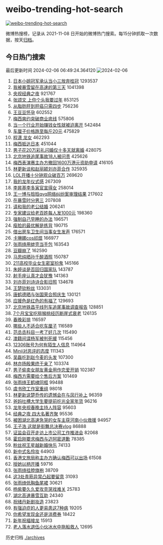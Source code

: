 # weibo-trending-hot-search

[![weibo-trending-hot-search](https://github.com/ameizi/weibo-trending-hot-search/actions/workflows/ci.yml/badge.svg)](https://github.com/ameizi/weibo-trending-hot-search/actions/workflows/ci.yml)

微博热搜榜，记录从 2021-11-08 日开始的微博热门搜索。每15分钟抓取一次数据，按天[归档](./archives)。

## 今日热门搜索

<!-- BEGIN --> 
最后更新时间 2024-02-06 06:49:24.364120 
![2024-02-06](https://imgs-storage.s3.us-east-005.backblazeb2.com/20240206/2024-02-06.png?versionId=4_z8fbbed132d73df8689c40f13_f11740c3661324053_d20240205_m224924_c005_v0501016_t0007_u01707173364237) 
1. [日本小姐冠军承认当小三放弃桂冠](https://s.weibo.com/weibo?q=%23%E6%97%A5%E6%9C%AC%E5%B0%8F%E5%A7%90%E5%86%A0%E5%86%9B%E6%89%BF%E8%AE%A4%E5%BD%93%E5%B0%8F%E4%B8%89%E6%94%BE%E5%BC%83%E6%A1%82%E5%86%A0%23&t=31&band_rank=1&Refer=top) 1293537
1. [我被暴雪留在高速的第三天](https://s.weibo.com/weibo?q=%E6%88%91%E8%A2%AB%E6%9A%B4%E9%9B%AA%E7%95%99%E5%9C%A8%E9%AB%98%E9%80%9F%E7%9A%84%E7%AC%AC%E4%B8%89%E5%A4%A9&t=31&band_rank=2&Refer=top) 1041398
1. [央视经典之夜](https://s.weibo.com/weibo?q=%23%E5%A4%AE%E8%A7%86%E7%BB%8F%E5%85%B8%E4%B9%8B%E5%A4%9C%23&t=31&band_rank=3&Refer=top) 921767
1. [张颂文 上你个头我要过年](https://s.weibo.com/weibo?q=%E5%BC%A0%E9%A2%82%E6%96%87%20%E4%B8%8A%E4%BD%A0%E4%B8%AA%E5%A4%B4%E6%88%91%E8%A6%81%E8%BF%87%E5%B9%B4&t=31&band_rank=4&Refer=top) 853125
1. [从脂肪肝到肝癌只需四步](https://s.weibo.com/weibo?q=%23%E4%BB%8E%E8%84%82%E8%82%AA%E8%82%9D%E5%88%B0%E8%82%9D%E7%99%8C%E5%8F%AA%E9%9C%80%E5%9B%9B%E6%AD%A5%23&t=31&band_rank=23&Refer=top) 756236
1. [王豆豆怀孕](https://s.weibo.com/weibo?q=%23%E7%8E%8B%E8%B1%86%E8%B1%86%E6%80%80%E5%AD%95%23&t=31&band_rank=5&Refer=top) 602552
1. [梅西爽约突破商业底线](https://s.weibo.com/weibo?q=%23%E6%A2%85%E8%A5%BF%E7%88%BD%E7%BA%A6%E7%AA%81%E7%A0%B4%E5%95%86%E4%B8%9A%E5%BA%95%E7%BA%BF%23&t=31&band_rank=6&Refer=top) 575806
1. [当一个行业开始赚钱女性就被迫离开](https://s.weibo.com/weibo?q=%E5%BD%93%E4%B8%80%E4%B8%AA%E8%A1%8C%E4%B8%9A%E5%BC%80%E5%A7%8B%E8%B5%9A%E9%92%B1%E5%A5%B3%E6%80%A7%E5%B0%B1%E8%A2%AB%E8%BF%AB%E7%A6%BB%E5%BC%80&t=31&band_rank=7&Refer=top) 542484
1. [车厘子价格跌至每斤20元](https://s.weibo.com/weibo?q=%23%E8%BD%A6%E5%8E%98%E5%AD%90%E4%BB%B7%E6%A0%BC%E8%B7%8C%E8%87%B3%E6%AF%8F%E6%96%A420%E5%85%83%23&t=31&band_rank=8&Refer=top) 475829
1. [程潇 龙女](https://s.weibo.com/weibo?q=%E7%A8%8B%E6%BD%87%20%E9%BE%99%E5%A5%B3&t=31&band_rank=9&Refer=top) 462293
1. [梅西抵达日本](https://s.weibo.com/weibo?q=%23%E6%A2%85%E8%A5%BF%E6%8A%B5%E8%BE%BE%E6%97%A5%E6%9C%AC%23&t=31&band_rank=10&Refer=top) 451044
1. [男子花20万彩礼闪婚仅十多天就离婚](https://s.weibo.com/weibo?q=%23%E7%94%B7%E5%AD%90%E8%8A%B120%E4%B8%87%E5%BD%A9%E7%A4%BC%E9%97%AA%E5%A9%9A%E4%BB%85%E5%8D%81%E5%A4%9A%E5%A4%A9%E5%B0%B1%E7%A6%BB%E5%A9%9A%23&t=31&band_rank=12&Refer=top) 428075
1. [北京地铁追尾事故18人被问责](https://s.weibo.com/weibo?q=%23%E5%8C%97%E4%BA%AC%E5%9C%B0%E9%93%81%E8%BF%BD%E5%B0%BE%E4%BA%8B%E6%95%8518%E4%BA%BA%E8%A2%AB%E9%97%AE%E8%B4%A3%23&t=31&band_rank=11&Refer=top) 425626
1. [梅西表演赛主办方撤回1600万港元资助申请](https://s.weibo.com/weibo?q=%23%E6%A2%85%E8%A5%BF%E8%A1%A8%E6%BC%94%E8%B5%9B%E4%B8%BB%E5%8A%9E%E6%96%B9%E6%92%A4%E5%9B%9E1600%E4%B8%87%E6%B8%AF%E5%85%83%E8%B5%84%E5%8A%A9%E7%94%B3%E8%AF%B7%23&t=31&band_rank=13&Refer=top) 416105
1. [林更新谈和赵丽颖刘亦菲合作](https://s.weibo.com/weibo?q=%23%E6%9E%97%E6%9B%B4%E6%96%B0%E8%B0%88%E5%92%8C%E8%B5%B5%E4%B8%BD%E9%A2%96%E5%88%98%E4%BA%A6%E8%8F%B2%E5%90%88%E4%BD%9C%23&t=31&band_rank=14&Refer=top) 325935
1. [LOL开播十分钟观众破百万](https://s.weibo.com/weibo?q=%23LOL%E5%BC%80%E6%92%AD%E5%8D%81%E5%88%86%E9%92%9F%E8%A7%82%E4%BC%97%E7%A0%B4%E7%99%BE%E4%B8%87%23&t=31&band_rank=15&Refer=top) 269620
1. [我的龙年仪式感](https://s.weibo.com/weibo?q=%23%E6%88%91%E7%9A%84%E9%BE%99%E5%B9%B4%E4%BB%AA%E5%BC%8F%E6%84%9F%23&t=31&band_rank=3&Refer=top) 267309
1. [李昇基李多寅官宣得女](https://s.weibo.com/weibo?q=%23%E6%9D%8E%E6%98%87%E5%9F%BA%E6%9D%8E%E5%A4%9A%E5%AF%85%E5%AE%98%E5%AE%A3%E5%BE%97%E5%A5%B3%23&t=31&band_rank=16&Refer=top) 258014
1. [王一博与晗晗qvq网络纠纷案审理结果](https://s.weibo.com/weibo?q=%23%E7%8E%8B%E4%B8%80%E5%8D%9A%E4%B8%8E%E6%99%97%E6%99%97qvq%E7%BD%91%E7%BB%9C%E7%BA%A0%E7%BA%B7%E6%A1%88%E5%AE%A1%E7%90%86%E7%BB%93%E6%9E%9C%23&t=31&band_rank=17&Refer=top) 217602
1. [在暴雪时分男三](https://s.weibo.com/weibo?q=%23%E5%9C%A8%E6%9A%B4%E9%9B%AA%E6%97%B6%E5%88%86%E7%94%B7%E4%B8%89%23&t=31&band_rank=18&Refer=top) 207808
1. [请和我的老公结婚](https://s.weibo.com/weibo?q=%E8%AF%B7%E5%92%8C%E6%88%91%E7%9A%84%E8%80%81%E5%85%AC%E7%BB%93%E5%A9%9A&t=31&band_rank=19&Refer=top) 206241
1. [专家建议给老百姓每人发1000元](https://s.weibo.com/weibo?q=%23%E4%B8%93%E5%AE%B6%E5%BB%BA%E8%AE%AE%E7%BB%99%E8%80%81%E7%99%BE%E5%A7%93%E6%AF%8F%E4%BA%BA%E5%8F%911000%E5%85%83%23&t=31&band_rank=20&Refer=top) 198360
1. [强制自己早睡的办法](https://s.weibo.com/weibo?q=%E5%BC%BA%E5%88%B6%E8%87%AA%E5%B7%B1%E6%97%A9%E7%9D%A1%E7%9A%84%E5%8A%9E%E6%B3%95&t=31&band_rank=21&Refer=top) 196571
1. [瘦脸的最优解是练背](https://s.weibo.com/weibo?q=%E7%98%A6%E8%84%B8%E7%9A%84%E6%9C%80%E4%BC%98%E8%A7%A3%E6%98%AF%E7%BB%83%E8%83%8C&t=31&band_rank=22&Refer=top) 190715
1. [借出房车卫生间当事女生发声](https://s.weibo.com/weibo?q=%23%E5%80%9F%E5%87%BA%E6%88%BF%E8%BD%A6%E5%8D%AB%E7%94%9F%E9%97%B4%E5%BD%93%E4%BA%8B%E5%A5%B3%E7%94%9F%E5%8F%91%E5%A3%B0%23&t=31&band_rank=41&Refer=top) 176571
1. [卡琳娜cos祁煜](https://s.weibo.com/weibo?q=%23%E5%8D%A1%E7%90%B3%E5%A8%9Ccos%E7%A5%81%E7%85%9C%23&t=31&band_rank=24&Refer=top) 166977
1. [张雨绮用蚌壳当手包](https://s.weibo.com/weibo?q=%23%E5%BC%A0%E9%9B%A8%E7%BB%AE%E7%94%A8%E8%9A%8C%E5%A3%B3%E5%BD%93%E6%89%8B%E5%8C%85%23&t=31&band_rank=34&Refer=top) 163543
1. [豆瓣崩了](https://s.weibo.com/weibo?q=%E8%B1%86%E7%93%A3%E5%B4%A9%E4%BA%86&t=31&band_rank=25&Refer=top) 162590
1. [马思纯晒孙千醉酒照](https://s.weibo.com/weibo?q=%23%E9%A9%AC%E6%80%9D%E7%BA%AF%E6%99%92%E5%AD%99%E5%8D%83%E9%86%89%E9%85%92%E7%85%A7%23&t=31&band_rank=31&Refer=top) 150787
1. [211高校毕业女生密室扮鬼](https://s.weibo.com/weibo?q=%23211%E9%AB%98%E6%A0%A1%E6%AF%95%E4%B8%9A%E5%A5%B3%E7%94%9F%E5%AF%86%E5%AE%A4%E6%89%AE%E9%AC%BC%23&t=31&band_rank=26&Refer=top) 145166
1. [朱婷谈是否回归国家队](https://s.weibo.com/weibo?q=%23%E6%9C%B1%E5%A9%B7%E8%B0%88%E6%98%AF%E5%90%A6%E5%9B%9E%E5%BD%92%E5%9B%BD%E5%AE%B6%E9%98%9F%23&t=31&band_rank=27&Refer=top) 143787
1. [射手座认真才会犹豫](https://s.weibo.com/weibo?q=%E5%B0%84%E6%89%8B%E5%BA%A7%E8%AE%A4%E7%9C%9F%E6%89%8D%E4%BC%9A%E7%8A%B9%E8%B1%AB&t=31&band_rank=28&Refer=top) 141363
1. [刘亦菲刘诗诗合影旧照](https://s.weibo.com/weibo?q=%23%E5%88%98%E4%BA%A6%E8%8F%B2%E5%88%98%E8%AF%97%E8%AF%97%E5%90%88%E5%BD%B1%E6%97%A7%E7%85%A7%23&t=31&band_rank=29&Refer=top) 134678
1. [王楚钦粉丝](https://s.weibo.com/weibo?q=%23%E7%8E%8B%E6%A5%9A%E9%92%A6%E7%B2%89%E4%B8%9D%23&t=31&band_rank=30&Refer=top) 133031
1. [唐鹤德晒与张国荣合照庆生](https://s.weibo.com/weibo?q=%23%E5%94%90%E9%B9%A4%E5%BE%B7%E6%99%92%E4%B8%8E%E5%BC%A0%E5%9B%BD%E8%8D%A3%E5%90%88%E7%85%A7%E5%BA%86%E7%94%9F%23&t=31&band_rank=32&Refer=top) 130121
1. [应援色是红色的有福了](https://s.weibo.com/weibo?q=%23%E5%BA%94%E6%8F%B4%E8%89%B2%E6%98%AF%E7%BA%A2%E8%89%B2%E7%9A%84%E6%9C%89%E7%A6%8F%E4%BA%86%23&t=31&band_rank=33&Refer=top) 129693
1. [北京地铁昌平线列车追尾事故调查报告](https://s.weibo.com/weibo?q=%23%E5%8C%97%E4%BA%AC%E5%9C%B0%E9%93%81%E6%98%8C%E5%B9%B3%E7%BA%BF%E5%88%97%E8%BD%A6%E8%BF%BD%E5%B0%BE%E4%BA%8B%E6%95%85%E8%B0%83%E6%9F%A5%E6%8A%A5%E5%91%8A%23&t=31&band_rank=35&Refer=top) 128851
1. [7个月宝宝吃猕猴桃经历断崖式衰老](https://s.weibo.com/weibo?q=%237%E4%B8%AA%E6%9C%88%E5%AE%9D%E5%AE%9D%E5%90%83%E7%8C%95%E7%8C%B4%E6%A1%83%E7%BB%8F%E5%8E%86%E6%96%AD%E5%B4%96%E5%BC%8F%E8%A1%B0%E8%80%81%23&t=31&band_rank=36&Refer=top) 126135
1. [春晚彩排](https://s.weibo.com/weibo?q=%E6%98%A5%E6%99%9A%E5%BD%A9%E6%8E%92&t=31&band_rank=37&Refer=top) 116597
1. [哪些人不适合吃车厘子](https://s.weibo.com/weibo?q=%23%E5%93%AA%E4%BA%9B%E4%BA%BA%E4%B8%8D%E9%80%82%E5%90%88%E5%90%83%E8%BD%A6%E5%8E%98%E5%AD%90%23&t=31&band_rank=38&Refer=top) 116589
1. [范丞丞科目一考了好几次](https://s.weibo.com/weibo?q=%23%E8%8C%83%E4%B8%9E%E4%B8%9E%E7%A7%91%E7%9B%AE%E4%B8%80%E8%80%83%E4%BA%86%E5%A5%BD%E5%87%A0%E6%AC%A1%23&t=31&band_rank=39&Refer=top) 115490
1. [澳籍间谍杨军被判死缓](https://s.weibo.com/weibo?q=%23%E6%BE%B3%E7%B1%8D%E9%97%B4%E8%B0%8D%E6%9D%A8%E5%86%9B%E8%A2%AB%E5%88%A4%E6%AD%BB%E7%BC%93%23&t=31&band_rank=40&Refer=top) 115456
1. [12306账号为何有陌生人信息](https://s.weibo.com/weibo?q=%2312306%E8%B4%A6%E5%8F%B7%E4%B8%BA%E4%BD%95%E6%9C%89%E9%99%8C%E7%94%9F%E4%BA%BA%E4%BF%A1%E6%81%AF%23&t=31&band_rank=41&Refer=top) 114964
1. [Minji对恶评的态度](https://s.weibo.com/weibo?q=%23Minji%E5%AF%B9%E6%81%B6%E8%AF%84%E7%9A%84%E6%80%81%E5%BA%A6%23&t=31&band_rank=27&Refer=top) 111343
1. [吴磊吃到赵今麦的头发](https://s.weibo.com/weibo?q=%23%E5%90%B4%E7%A3%8A%E5%90%83%E5%88%B0%E8%B5%B5%E4%BB%8A%E9%BA%A6%E7%9A%84%E5%A4%B4%E5%8F%91%23&t=31&band_rank=44&Refer=top) 107300
1. [林亦扬殷果终于亲了](https://s.weibo.com/weibo?q=%23%E6%9E%97%E4%BA%A6%E6%89%AC%E6%AE%B7%E6%9E%9C%E7%BB%88%E4%BA%8E%E4%BA%B2%E4%BA%86%23&t=31&band_rank=42&Refer=top) 103374
1. [男子偷卖女朋友黄金用作恋爱开销](https://s.weibo.com/weibo?q=%23%E7%94%B7%E5%AD%90%E5%81%B7%E5%8D%96%E5%A5%B3%E6%9C%8B%E5%8F%8B%E9%BB%84%E9%87%91%E7%94%A8%E4%BD%9C%E6%81%8B%E7%88%B1%E5%BC%80%E9%94%80%23&t=31&band_rank=50&Refer=top) 102387
1. [梅西方需要给个售后方案](https://s.weibo.com/weibo?q=%23%E6%A2%85%E8%A5%BF%E6%96%B9%E9%9C%80%E8%A6%81%E7%BB%99%E4%B8%AA%E5%94%AE%E5%90%8E%E6%96%B9%E6%A1%88%23&t=31&band_rank=43&Refer=top) 101469
1. [张雨绮王鹤棣同框](https://s.weibo.com/weibo?q=%23%E5%BC%A0%E9%9B%A8%E7%BB%AE%E7%8E%8B%E9%B9%A4%E6%A3%A3%E5%90%8C%E6%A1%86%23&t=31&band_rank=45&Refer=top) 99488
1. [虞书欣工作室重组](https://s.weibo.com/weibo?q=%23%E8%99%9E%E4%B9%A6%E6%AC%A3%E5%B7%A5%E4%BD%9C%E5%AE%A4%E9%87%8D%E7%BB%84%23&t=31&band_rank=46&Refer=top) 98018
1. [林更新说楚乔传的遗憾会在与凤行补上](https://s.weibo.com/weibo?q=%23%E6%9E%97%E6%9B%B4%E6%96%B0%E8%AF%B4%E6%A5%9A%E4%B9%94%E4%BC%A0%E7%9A%84%E9%81%97%E6%86%BE%E4%BC%9A%E5%9C%A8%E4%B8%8E%E5%87%A4%E8%A1%8C%E8%A1%A5%E4%B8%8A%23&t=31&band_rank=28&Refer=top) 96359
1. [爸妈吐槽大学生要提前吃光全家年货](https://s.weibo.com/weibo?q=%23%E7%88%B8%E5%A6%88%E5%90%90%E6%A7%BD%E5%A4%A7%E5%AD%A6%E7%94%9F%E8%A6%81%E6%8F%90%E5%89%8D%E5%90%83%E5%85%89%E5%85%A8%E5%AE%B6%E5%B9%B4%E8%B4%A7%23&t=31&band_rank=48&Refer=top) 96216
1. [龙年央视春晚主持人阵容](https://s.weibo.com/weibo?q=%23%E9%BE%99%E5%B9%B4%E5%A4%AE%E8%A7%86%E6%98%A5%E6%99%9A%E4%B8%BB%E6%8C%81%E4%BA%BA%E9%98%B5%E5%AE%B9%23&t=31&band_rank=47&Refer=top) 95603
1. [经典之夜 四大名著齐聚](https://s.weibo.com/weibo?q=%E7%BB%8F%E5%85%B8%E4%B9%8B%E5%A4%9C%20%E5%9B%9B%E5%A4%A7%E5%90%8D%E8%91%97%E9%BD%90%E8%81%9A&t=31&band_rank=48&Refer=top) 95536
1. [被困湖北高速急哭的女车主获河南小伙救援](https://s.weibo.com/weibo?q=%23%E8%A2%AB%E5%9B%B0%E6%B9%96%E5%8C%97%E9%AB%98%E9%80%9F%E6%80%A5%E5%93%AD%E7%9A%84%E5%A5%B3%E8%BD%A6%E4%B8%BB%E8%8E%B7%E6%B2%B3%E5%8D%97%E5%B0%8F%E4%BC%99%E6%95%91%E6%8F%B4%23&t=31&band_rank=50&Refer=top) 94957
1. [王子浩 这就是街舞总决赛vlog](https://s.weibo.com/weibo?q=%E7%8E%8B%E5%AD%90%E6%B5%A9%20%E8%BF%99%E5%B0%B1%E6%98%AF%E8%A1%97%E8%88%9E%E6%80%BB%E5%86%B3%E8%B5%9Bvlog&t=31&band_rank=49&Refer=top) 86888
1. [证监会召开走访上市公司工作推进会](https://s.weibo.com/weibo?q=%23%E8%AF%81%E7%9B%91%E4%BC%9A%E5%8F%AC%E5%BC%80%E8%B5%B0%E8%AE%BF%E4%B8%8A%E5%B8%82%E5%85%AC%E5%8F%B8%E5%B7%A5%E4%BD%9C%E6%8E%A8%E8%BF%9B%E4%BC%9A%23&t=31&band_rank=50&Refer=top) 82068
1. [霍启刚要求梅西与迈阿密道歉](https://s.weibo.com/weibo?q=%23%E9%9C%8D%E5%90%AF%E5%88%9A%E8%A6%81%E6%B1%82%E6%A2%85%E8%A5%BF%E4%B8%8E%E8%BF%88%E9%98%BF%E5%AF%86%E9%81%93%E6%AD%89%23&t=31&band_rank=47&Refer=top) 78385
1. [粉丝祝王星越新婚快乐](https://s.weibo.com/weibo?q=%23%E7%B2%89%E4%B8%9D%E7%A5%9D%E7%8E%8B%E6%98%9F%E8%B6%8A%E6%96%B0%E5%A9%9A%E5%BF%AB%E4%B9%90%23&t=31&band_rank=40&Refer=top) 74133
1. [新中式名伶妆](https://s.weibo.com/weibo?q=%E6%96%B0%E4%B8%AD%E5%BC%8F%E5%90%8D%E4%BC%B6%E5%A6%86&t=31&band_rank=48&Refer=top) 64903
1. [香港文旅局称主办方确认梅西可以出场](https://s.weibo.com/weibo?q=%23%E9%A6%99%E6%B8%AF%E6%96%87%E6%97%85%E5%B1%80%E7%A7%B0%E4%B8%BB%E5%8A%9E%E6%96%B9%E7%A1%AE%E8%AE%A4%E6%A2%85%E8%A5%BF%E5%8F%AF%E4%BB%A5%E5%87%BA%E5%9C%BA%23&t=31&band_rank=40&Refer=top) 61508
1. [授她以柄开播](https://s.weibo.com/weibo?q=%E6%8E%88%E5%A5%B9%E4%BB%A5%E6%9F%84%E5%BC%80%E6%92%AD&t=31&band_rank=41&Refer=top) 59716
1. [张雨绮挂脖旗袍](https://s.weibo.com/weibo?q=%23%E5%BC%A0%E9%9B%A8%E7%BB%AE%E6%8C%82%E8%84%96%E6%97%97%E8%A2%8D%23&t=31&band_rank=50&Refer=top) 38709
1. [这3处青筋异常凸起要留意](https://s.weibo.com/weibo?q=%23%E8%BF%993%E5%A4%84%E9%9D%92%E7%AD%8B%E5%BC%82%E5%B8%B8%E5%87%B8%E8%B5%B7%E8%A6%81%E7%95%99%E6%84%8F%23&t=31&band_rank=49&Refer=top) 31093
1. [张雨绮低胸鱼尾裙](https://s.weibo.com/weibo?q=%23%E5%BC%A0%E9%9B%A8%E7%BB%AE%E4%BD%8E%E8%83%B8%E9%B1%BC%E5%B0%BE%E8%A3%99%23&t=31&band_rank=45&Refer=top) 30621
1. [杨紫要久久爱攻克哭戏难关](https://s.weibo.com/weibo?q=%E6%9D%A8%E7%B4%AB%E8%A6%81%E4%B9%85%E4%B9%85%E7%88%B1%E6%94%BB%E5%85%8B%E5%93%AD%E6%88%8F%E9%9A%BE%E5%85%B3&t=31&band_rank=50&Refer=top) 25783
1. [湖北高速暴雪互助](https://s.weibo.com/weibo?q=%23%E6%B9%96%E5%8C%97%E9%AB%98%E9%80%9F%E6%9A%B4%E9%9B%AA%E4%BA%92%E5%8A%A9%23&t=31&band_rank=43&Refer=top) 24340
1. [祝绪丹新剧妆造](https://s.weibo.com/weibo?q=%23%E7%A5%9D%E7%BB%AA%E4%B8%B9%E6%96%B0%E5%89%A7%E5%A6%86%E9%80%A0%23&t=31&band_rank=48&Refer=top) 23823
1. [有强迫症的人更易患这7种病](https://s.weibo.com/weibo?q=%23%E6%9C%89%E5%BC%BA%E8%BF%AB%E7%97%87%E7%9A%84%E4%BA%BA%E6%9B%B4%E6%98%93%E6%82%A3%E8%BF%997%E7%A7%8D%E7%97%85%23&t=31&band_rank=49&Refer=top) 19205
1. [你希望发现金还是消费券](https://s.weibo.com/weibo?q=%23%E4%BD%A0%E5%B8%8C%E6%9C%9B%E5%8F%91%E7%8E%B0%E9%87%91%E8%BF%98%E6%98%AF%E6%B6%88%E8%B4%B9%E5%88%B8%23&t=31&band_rank=46&Refer=top) 18422
1. [新年祝福接龙](https://s.weibo.com/weibo?q=%E6%96%B0%E5%B9%B4%E7%A5%9D%E7%A6%8F%E6%8E%A5%E9%BE%99&t=31&band_rank=48&Refer=top) 15913
1. [老人落水退伍小伙冰水中拖船救人](https://s.weibo.com/weibo?q=%23%E8%80%81%E4%BA%BA%E8%90%BD%E6%B0%B4%E9%80%80%E4%BC%8D%E5%B0%8F%E4%BC%99%E5%86%B0%E6%B0%B4%E4%B8%AD%E6%8B%96%E8%88%B9%E6%95%91%E4%BA%BA%23&t=31&band_rank=50&Refer=top) 12695
<!-- END -->

历史归档 [./archives](./archives)

